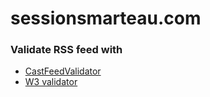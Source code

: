 # sessionsmarteau.com

### Validate RSS feed with

- [CastFeedValidator](http://castfeedvalidator.com)
- [W3 validator](https://validator.w3.org/feed/)



